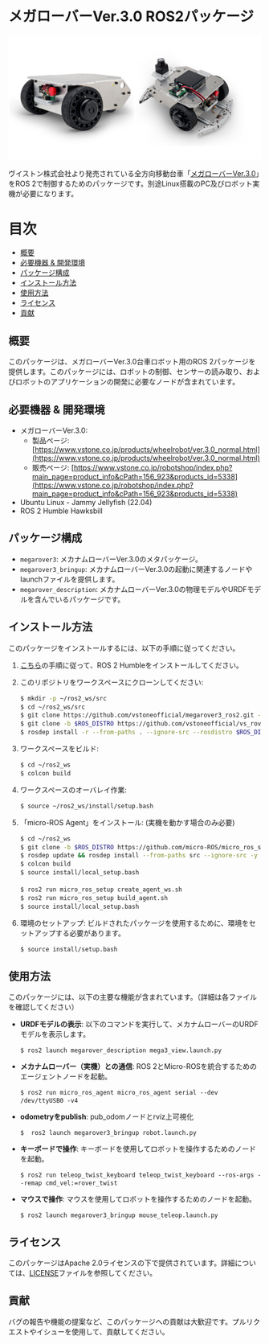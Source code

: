 # メガローバーVer.3.0 ROS2パッケージ

<p align="center">
  <img src="./images/mega3.png" width="600" />
</p>

ヴイストン株式会社より発売されている全方向移動台車「[メガローバーVer.3.0](https://www.vstone.co.jp/products/wheelrobot/ver.3.0_normal.html)」をROS 2で制御するためのパッケージです。別途Linux搭載のPC及びロボット実機が必要になります。

# 目次
<!-- TOC -->

- [概要](#%E6%A6%82%E8%A6%81)
- [必要機器 & 開発環境](#%E5%BF%85%E8%A6%81%E6%A9%9F%E5%99%A8--%E9%96%8B%E7%99%BA%E7%92%B0%E5%A2%83)
- [パッケージ構成](#%E3%83%91%E3%83%83%E3%82%B1%E3%83%BC%E3%82%B8%E6%A7%8B%E6%88%90)
- [インストール方法](#%E3%82%A4%E3%83%B3%E3%82%B9%E3%83%88%E3%83%BC%E3%83%AB%E6%96%B9%E6%B3%95)
- [使用方法](#%E4%BD%BF%E7%94%A8%E6%96%B9%E6%B3%95)
- [ライセンス](#%E3%83%A9%E3%82%A4%E3%82%BB%E3%83%B3%E3%82%B9)
- [貢献](#%E8%B2%A2%E7%8C%AE)

<!-- /TOC -->

## 概要

このパッケージは、メガローバーVer.3.0台車ロボット用のROS 2パッケージを提供します。このパッケージには、ロボットの制御、センサーの読み取り、およびロボットのアプリケーションの開発に必要なノードが含まれています。

## 必要機器 & 開発環境
- メガローバーVer.3.0:
  - 製品ページ: [https://www.vstone.co.jp/products/wheelrobot/ver.3.0_normal.html](https://www.vstone.co.jp/products/wheelrobot/ver.3.0_normal.html)
  - 販売ページ: [https://www.vstone.co.jp/robotshop/index.php?main_page=product_info&cPath=156_923&products_id=5338](https://www.vstone.co.jp/robotshop/index.php?main_page=product_info&cPath=156_923&products_id=5338)
- Ubuntu Linux - Jammy Jellyfish (22.04)
- ROS 2 Humble Hawksbill

## パッケージ構成
- `megarover3`: メカナムローバーVer.3.0のメタパッケージ。
- `megarover3_bringup`: メカナムローバーVer.3.0の起動に関連するノードやlaunchファイルを提供します。
- `megarover_description`: メカナムローバーVer.3.0の物理モデルやURDFモデルを含んでいるパッケージです。

## インストール方法

このパッケージをインストールするには、以下の手順に従ってください。

1. [こちら](https://docs.ros.org/en/humble/Installation.html)の手順に従って、ROS 2 Humbleをインストールしてください。
2. このリポジトリをワークスペースにクローンしてください:

   ```bash
   $ mkdir -p ~/ros2_ws/src
   $ cd ~/ros2_ws/src
   $ git clone https://github.com/vstoneofficial/megarover3_ros2.git --recurse-submodules
   $ git clone -b $ROS_DISTRO https://github.com/vstoneofficial/vs_rover_options_description.git  # 「任意」オプションを表示するため
   $ rosdep install -r --from-paths . --ignore-src --rosdistro $ROS_DISTRO -y
   ```

3. ワークスペースをビルド:

   ```bash
   $ cd ~/ros2_ws
   $ colcon build
   ```

4. ワークスペースのオーバレイ作業:

   ```bash
   $ source ~/ros2_ws/install/setup.bash
   ```

5. 「micro-ROS Agent」をインストール: (実機を動かす場合のみ必要)

   ```bash
   $ cd ~/ros2_ws
   $ git clone -b $ROS_DISTRO https://github.com/micro-ROS/micro_ros_setup.git src/micro_ros_setup
   $ rosdep update && rosdep install --from-paths src --ignore-src -y
   $ colcon build
   $ source install/local_setup.bash

   $ ros2 run micro_ros_setup create_agent_ws.sh
   $ ros2 run micro_ros_setup build_agent.sh
   $ source install/local_setup.bash
   ```

6. 環境のセットアップ: ビルドされたパッケージを使用するために、環境をセットアップする必要があります。

   ```bash
   $ source install/setup.bash
   ```

## 使用方法

このパッケージには、以下の主要な機能が含まれています。（詳細は各ファイルを確認してください）

- **URDFモデルの表示**: 以下のコマンドを実行して、メカナムローバーのURDFモデルを表示します。
   ```
   $ ros2 launch megarover_description mega3_view.launch.py
   ```

- **メカナムローバー（実機）との通信**: ROS 2とMicro-ROSを統合するためのエージェントノードを起動。
   ```
   $ ros2 run micro_ros_agent micro_ros_agent serial --dev /dev/ttyUSB0 -v4
   ```

- **odometryをpublish**: pub_odomノードとrviz上可視化
   ```
   $  ros2 launch megarover3_bringup robot.launch.py
   ```

- **キーボードで操作**: キーボードを使用してロボットを操作するためのノードを起動。

   ```
   $ ros2 run teleop_twist_keyboard teleop_twist_keyboard --ros-args --remap cmd_vel:=rover_twist
   ```

- **マウスで操作**: マウスを使用してロボットを操作するためのノードを起動。

   ```
   $ ros2 launch megarover3_bringup mouse_teleop.launch.py
   ```

## ライセンス

このパッケージはApache 2.0ライセンスの下で提供されています。詳細については、[LICENSE](./LICENSE)ファイルを参照してください。

## 貢献

バグの報告や機能の提案など、このパッケージへの貢献は大歓迎です。プルリクエストやイシューを使用して、貢献してください。
